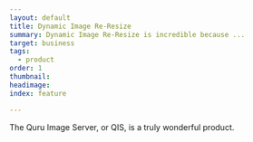 ```yaml
---
layout: default
title: Dynamic Image Re-Resize
summary: Dynamic Image Re-Resize is incredible because ...
target: business
tags:
  - product
order: 1
thumbnail:
headimage:
index: feature

---
```


The Quru Image Server, or QIS, is a truly wonderful product.
